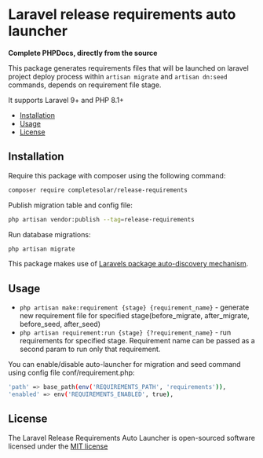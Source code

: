 # Laravel release requirements auto launcher

**Complete PHPDocs, directly from the source**

This package generates requirements files that will be launched on laravel project deploy process within `artisan migrate` and `artisan dn:seed` commands, depends on requirement file stage.

It supports Laravel 9+ and PHP 8.1+

- [Installation](#installation)
- [Usage](#usage)
- [License](#license)

## Installation

Require this package with composer using the following command:

```bash
composer require completesolar/release-requirements
```

Publish migration table and config file:
```bash
php artisan vendor:publish --tag=release-requirements
```

Run database migrations:
```bash
php artisan migrate
```

This package makes use of [Laravels package auto-discovery mechanism](https://medium.com/@taylorotwell/package-auto-discovery-in-laravel-5-5-ea9e3ab20518).

## Usage

- `php artisan make:requirement {stage} {requirement_name}` - generate new requirement file for specified stage(before_migrate, after_migrate, before_seed, after_seed)
- `php artisan requirement:run {stage} {?requirement_name}` - run requirements for specified stage. Requirement name can be passed as a second param to run only that requirement.

You can enable/disable auto-launcher for migration and seed command using config file conf/requirement.php:
```bash
'path' => base_path(env('REQUIREMENTS_PATH', 'requirements')),
'enabled' => env('REQUIREMENTS_ENABLED', true),
```

## License

The Laravel Release Requirements Auto Launcher is open-sourced software licensed under the [MIT license](http://opensource.org/licenses/MIT)
